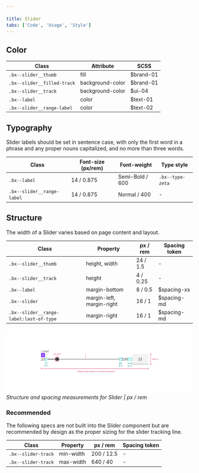 ```yaml
---

title: Slider
tabs: ['Code', 'Usage', 'Style']
---
```


## Color

| Class                       | Attribute        | SCSS      |
| --------------------------- | ---------------- | --------- |
| `.bx--slider__thumb`        | fill             | $brand-01 |
| `.bx--slider__filled-track` | background-color | $brand-01 |
| `.bx--slider__track`        | background-color | $ui-04    |
| `.bx--label`                | color            | $text-01  |
| `.bx--slider__range-label`  | color            | $text-02  |

## Typography

Slider labels should be set in sentence case, with only the first word in a phrase and any proper nouns capitalized, and no more than three words.

| Class                      | Font-size (px/rem) | Font-weight     | Type style       |
| -------------------------- | ------------------ | --------------- | ---------------- |
| `.bx--label`               | 14 / 0.875         | Semi-Bold / 600 | `.bx--type-zeta` |
| `.bx--slider__range-label` | 14 / 0.875         | Normal / 400    | -                |

## Structure

The width of a Slider varies based on page content and layout.

| Class                                   | Property                  | px / rem | Spacing token |
| --------------------------------------- | ------------------------- | -------- | ------------- |
| `.bx--slider__thumb`                    | height, width             | 24 / 1.5 | -             |
| `.bx--slider__track`                    | height                    | 4 / 0.25 | -             |
| `.bx--label`                            | margin-bottom             | 8 / 0.5  | $spacing-xs   |
| `.bx--slider`                           | margin-left, margin-right | 16 / 1   | $spacing-md   |
| `.bx--slider__range-label:last-of-type` | margin-right              | 16 / 1   | $spacing-md   |

![Structure and spacing measurements for Slider](images/slider-style-1.png)
_Structure and spacing measurements for Slider | px / rem_

### Recommended

The following specs are not built into the Slider component but are recommended by design as the proper sizing for the slider tracking line.

| Class               | Property  | px / rem   | Spacing token |
| ------------------- | --------- | ---------- | ------------- |
| `.bx--slider-track` | min-width | 200 / 12.5 | -             |
| `.bx--slider-track` | max-width | 640 / 40   | -             |
